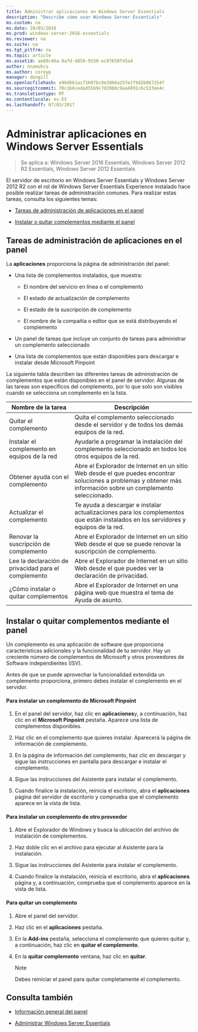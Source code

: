 ```yaml
---
title: Administrar aplicaciones en Windows Server Essentials
description: "Describe cómo usar Windows Server Essentials"
ms.custom: na
ms.date: 10/03/2016
ms.prod: windows-server-2016-essentials
ms.reviewer: na
ms.suite: na
ms.tgt_pltfrm: na
ms.topic: article
ms.assetid: ae89c46a-0afd-4858-9150-ec97650f45a4
author: nnamuhcs
ms.author: coreyp
manager: dongill
ms.openlocfilehash: e98d661ac71697bc0e38b6a25fe2f9d2b0b7254f
ms.sourcegitcommit: 70c1b6cedad55b9c7d2068c9aa4891c6c533ee4c
ms.translationtype: MT
ms.contentlocale: es-ES
ms.lasthandoff: 07/03/2017
---
```

# <a name="manage-applications-in-windows-server-essentials"></a>Administrar aplicaciones en Windows Server Essentials

>Se aplica a: Windows Server 2016 Essentials, Windows Server 2012 R2 Essentials, Windows Server 2012 Essentials
 
 El servidor de escritorio en Windows Server Essentials y Windows Server 2012 R2 con el rol de Windows Server Essentials Experience instalado hace posible realizar tareas de administración comunes. Para realizar estas tareas, consulta los siguientes temas:  
  
-   [Tareas de administración de aplicaciones en el panel](Manage-Applications-in-Windows-Server-Essentials.md#BKMK_1)  
  
-   [Instalar o quitar complementos mediante el panel](Manage-Applications-in-Windows-Server-Essentials.md#BKMK_2)  
  
##  <a name="BKMK_1"></a>Tareas de administración de aplicaciones en el panel  
 La **aplicaciones** proporciona la página de administración del panel:  
  
-   Una lista de complementos instalados, que muestra:  
  
    -   El nombre del servicio en línea o el complemento  
  
    -   El estado de actualización de complemento  
  
    -   El estado de la suscripción de complemento  
  
    -   El nombre de la compañía o editor que se está distribuyendo el complemento  
  
-   Un panel de tareas que incluye un conjunto de tareas para administrar un complemento seleccionado  
  
-   Una lista de complementos que están disponibles para descargar e instalar desde Microsoft Pinpoint  
  
 La siguiente tabla describen las diferentes tareas de administración de complementos que están disponibles en el panel de servidor. Algunas de las tareas son específicos del complemento, por lo que solo son visibles cuando se selecciona un complemento en la lista.  
  
|Nombre de la tarea|Descripción|  
|---------------|-----------------|  
|Quitar el complemento|Quita el complemento seleccionado desde el servidor y de todos los demás equipos de la red.|  
|Instalar el complemento en equipos de la red|Ayudarle a programar la instalación del complemento seleccionado en todos los otros equipos de la red.|  
|Obtener ayuda con el complemento|Abre el Explorador de Internet en un sitio Web desde el que puedes encontrar soluciones a problemas y obtener más información sobre un complemento seleccionado.|  
|Actualizar el complemento|Te ayuda a descargar e instalar actualizaciones para los complementos que están instalados en los servidores y equipos de la red.|  
|Renovar la suscripción de complemento|Abre el Explorador de Internet en un sitio Web desde el que se puede renovar la suscripción de complemento.|  
|Lee la declaración de privacidad para el complemento|Abre el Explorador de Internet en un sitio Web desde el que puedes ver la declaración de privacidad.|  
|¿Cómo instalar o quitar complementos|Abre el Explorador de Internet en una página web que muestra el tema de Ayuda de asunto.|  
  
##  <a name="BKMK_2"></a>Instalar o quitar complementos mediante el panel  
 Un complemento es una aplicación de software que proporciona características adicionales y la funcionalidad de tu servidor. Hay un creciente número de complementos de Microsoft y otros proveedores de Software independientes (ISV).  
  
 Antes de que se puede aprovechar la funcionalidad extendida un complemento proporciona, primero debes instalar el complemento en el servidor.  
  
#### <a name="to-install-an-add-in-from-microsoft-pinpoint"></a>Para instalar un complemento de Microsoft Pinpoint  
  
1.  En el panel del servidor, haz clic en **aplicaciones**y, a continuación, haz clic en el **Microsoft Pinpoint** pestaña.  Aparece una lista de complementos disponibles.  
  
2.  Haz clic en el complemento que quieres instalar. Aparecerá la página de información de complemento.  
  
3.  En la página de información del complemento, haz clic en descargar y sigue las instrucciones en pantalla para descargar e instalar el complemento.  
  
4.  Sigue las instrucciones del Asistente para instalar el complemento.  
  
5.  Cuando finalice la instalación, reinicia el escritorio, abra el **aplicaciones** página del servidor de escritorio y comprueba que el complemento aparece en la vista de lista.  
  
#### <a name="to-install-an-add-in-from-another-provider"></a>Para instalar un complemento de otro proveedor  
  
1.  Abre el Explorador de Windows y busca la ubicación del archivo de instalación de complementos.  
  
2.  Haz doble clic en el archivo para ejecutar al Asistente para la instalación.  
  
3.  Sigue las instrucciones del Asistente para instalar el complemento.  
  
4.  Cuando finalice la instalación, reinicia el escritorio, abra el **aplicaciones** página y, a continuación, comprueba que el complemento aparece en la vista de lista.  
  
#### <a name="to-remove-an-add-in"></a>Para quitar un complemento  
  
1.  Abre el panel del servidor.  
  
2.  Haz clic en el **aplicaciones** pestaña.  
  
3.  En la **Add-ins** pestaña, selecciona el complemento que quieres quitar y, a continuación, haz clic en **quitar el complemento**.  
  
4.  En la **quitar complemento** ventana, haz clic en **quitar**.  
  
    > [!NOTE]
    >  Debes reiniciar el panel para quitar completamente el complemento.  
  
## <a name="see-also"></a>Consulta también  
  
-   [Información general del panel](Overview-of-the-Dashboard-in-Windows-Server-Essentials.md)  
  
-   [Administrar Windows Server Essentials](Manage-Windows-Server-Essentials.md)
